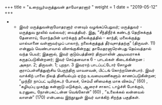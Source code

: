 ﻿+++
title = "உறையூர்மருத்துவன் தாமோதரனார்  "
weight = 1
date = "2019-05-12"
+++


- - இவர் மருத்துவன்றாமோதரனார் எனவும் வழங்கப்பெறுவர்; மருத்துவர் - மருத்துவ நூலில் வல்லவர்; வைத்தியர். இது, “சீந்திநீர்க் கண்டந் தெறிசுக்குத் தேனளாய், மோந்தபின் யார்க்குந் தலைக்குத்தில் - காந்தி, மலைக்குத்து மால்யானை வள்ளுவர்முப் பாலாற், றலைக்குத்துத் தீர்வுசாத்தற்கு” (திருவள். 11)  என்னும் வெண்பாவால் விளங்குகின்றது; தாமேதரனாரென்பது தெய்வத்தால் வந்த பெயர்; இதனால், இவர் குடும்பத்தினர் திருமாலின் அடியவராகக் கருதப்படுகின்றனர்; இவர் செய்தனவாக 6 - பாடல்கள் கிடைக்கின்றன :  அகநா. 2;  திருவள். 1;  புறநா. 3 இவராற் பாடப்பட்டோர் சோழன் குராப்பள்ளித்துஞ்சிய பெருந்திரு மாவளவன், பிட்டங் கொற்றனென்பார். இவர் வாக்கிற் பாலை நிலத் தினியல்பும் ஏற்ற உவமையணிகளும் காணப்படுகின்றன; “முந்நீர் நாப்பட் டிமிற்சுடர் போலச், செம்மீ னிமைக்கு மாக விசும்பு” (60) , “கழியுப்பு முகந்து கன்னாடு மடுக்கும், ஆரைச் சாகாட் டாழ்ச்சி போக்கும், உரனுடை நோன்பகட்டன்ன வெங்கோன்” (60) , “உலைக்கல் லன்னவல் லாளன்” (170)  என்பவை இந்நூலுள் இவர் வாக்கிற் சிறந்த பகுதிகள். 
